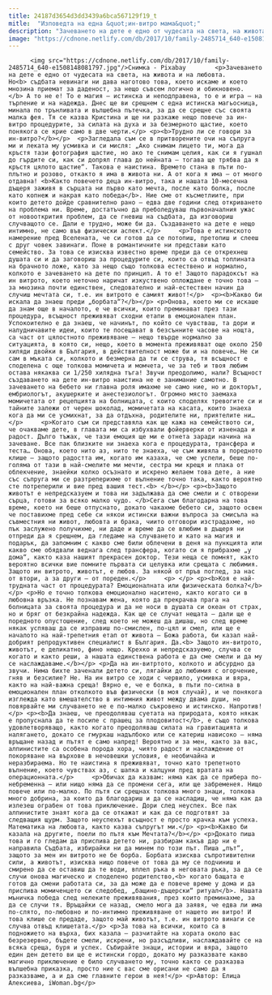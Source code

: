 ```yaml
---
title: 24187d3654d3dd3439a6bca567129f19_t
mitle:  "Изповедта на една &quot;ин-витро мама&quot;"
description: "Зачеването на дете е едно от чудесата на света, на живота и на любовта. Но съдбата невинаги ни дава наготово това, което искаме и което мнозина приемат за даденост, за нещо съвсем логично и обикновено. А то не е! То е магия – истинска и неподправена, то е и игра – на търпение и на надежда. Днес …"
image: "https://cdnone.netlify.com/db/2017/10/family-2485714_640-e1508148081797.jpg"
---
```


          <img src="https://cdnone.netlify.com/db/2017/10/family-2485714_640-e1508148081797.jpg"/>Снимка - Pixabay        <p>Зачеването на дете е едно от чудесата на света, на живота и на любовта. Но<b> съдбата невинаги ни дава наготово това, което искаме и което мнозина приемат за даденост, за нещо съвсем логично и обикновено.</b> А то не е! То е магия – истинска и неподправена, то е и игра – на търпение и на надежда. Днес ще ви срещнем с една истинска магьосница, минала по трънливата и вълшебна пътечка, за да се срещне със своята малка фея. Тя се казва Кристина и ще ни разкаже нещо повече за ин-витро процедурите, за силата на духа и за безмерното щастие, което понякога се крие само в две черти.</p> <p><b>Трудно ли се говори за ин-витро?</b></p>  <p>Загледала съм се в притворените очи на съпруга ми и леката му усмивка и си мисля: „Ако снимам лицето ти, мога да кръстя тази фотография щастие, но ако те снимам целия, как си я гушнал до гърдите си, как си допрял глава до нейната – тогава ще трябва да я кръстя цялото щастие“. Такова е наистина. Времето стана в пъти по-плътно и розово, откакто я има в живота ни. А от кога я има – от много отдавна! <b>Както повечето деца ин-витро, така и нашата 10-месечна дъщеря заживя в сърцата ни първо като мечта, после като болка, после като копнеж и накрая като победа</b>. Ние сме от късметлиите, при които детето дойде сравнително рано – едва две години след откриването на проблема ни. Време, достатъчно да преболедуваш първоначалния ужас от новооткрития проблем, да се гневиш на съдбата, да изговориш случващото се. Дали е трудно, може би да. Създаването на дете е нещо интимно, не само във физически аспект.</p>     <p>Това е истинското намерение пред Вселената, че си готов да се потопиш, претопиш и слееш с друг човек завинаги. Поне в романтичните ни представи като семейство. За това се изисква известно време преди да се открехнеш душата си и да заговориш за процедурите си, които са отвъд топлината на брачното ложе, като за нещо също толкова естествено и нормално, колкото е зачеването на дете по принцип. А то е! Защото парадоксът на ин витрото, което неточно наричат изкуствено оплождане е точно това – за мнозина почти единствен, следователно и най-естествен начин да случиш мечтата си, т.е. ин витрото е самият живот!</p>  <p><b>Какво би искала да знаеш преди „борбата“?</b></p> <p>Онова, което ми се искаше да знам още в началото, е че всички, които преминават през тази процедура, всъщност преживяват сходни етапи в емоционален план. Успокоително е да знаеш, че начинът, по който се чувстваш, та дори и налудничавите идеи, които те посещават в безсънните часове на нощта, са част от цялостното преживяване – нещо твърде нормално за ситуацията, в която си, нещо, което в момента преживяват още около 250 хиляди двойки в България, в действителност може би и на повече… Не си сам в мъката си, колкото и безмерна да ти се струва, тя всъщност е споделена с още толкова момичета и момчета, че за теб и твоя любим остава някаква си 1/250 хилядна тъга! Звучи преодолимо, нали? Всъщност създаването на дете ин-витро наистина не е занимание самотно. В зачеването на бебето ни главна роля имахме не само ние, но и докторът, ембриологът, акушерките и анестезиологът. Огромно място заемаха момичетата от рецепцията на болницата, с които споделях тревогите си и тайните залежи от черен шоколад, момичетата на касата, които знаеха кога да ми се усмихнат, за да отдъхна, родителите ни, приятелите ни…</p>     <p>Когато съм си представяла как ще кажа на семейството си, че очакваме дете, в главата ми са избухвали фойерверки от изненада и радост. Дълго тъжах, че тази емоция ще ми е отнета заради начина на зачеване. Все пак близките ни знаеха кога е процедурата, трансфера и теста… Онова, което нито аз, нито те знаеха, че съм живяла в поредното клише – защото радостта им, когато им казаха, че сме успели, беше по-голяма от тази в най-смелите ми мечти, сестра ми крещя и плака от облекчение, знаейки колко осъзнато и искрено желаем това дете, а ние със съпруга ми се разтреперихме от вълнение точно така, както вероятно сте потреперили и вие пред вашия тест.<b> </b></p> <p><b>Защото животът е непредсказуем и това ни задължава да сме смели и с отворени сърца, готови за всяко малко чудо. </b>Сега съм благодарна на това време, което ни беше отпуснато, докато чакахме бебето си, защото освен че поставихме пред себе си някои истински важни въпроса за смисъла на съвместния ни живот, любовта и брака, чиито отговори изстрадахме, но пък заслужено получихме, ни даде и време да се влюбим в дъщеря ни отпреди да я срещнем, да гледаме на случването и като на магия и подарък, да запомним с какво сме били облечени в деня на пункцията или какво сме обядвали веднага след трансфера, когато си я прибрахме „у дома“, както каза нашият прекрасен доктор. Тези неща се помнят, както вероятно всички вие помните първата си целувка или срещата с любимия. Защото ин витрото, животът, е любов. За някой от пръв поглед, за нас от втори, а за други – от пореден.</p>     <p> </p> <p><b>Коя е най-трудната част от процедурата? Емоционалната или физическата болка?</b></p> <p>Но е точно толкова емоционално наситено, както когато си в любовна връзка. Не познавам жена, която да прекрачва прага на болницата за своята процедура и да не носи в душата си океан от страх, но и бряг от безкрайна надежда. Как ще се случат нещата – дали ще е поредното опустошение, след което не можеш да дишаш, но след време някак успяваш да се изправиш по-смислен, по-цял и смел, или ще е началото на най-трепетния етап от живота – Божа работа, би казал най-добрият репродуктивен специалист в България. Да.<b> Защото ин-витрото, животът, е деликатно, фино нещо. Крехко и непредсказуемо, случва се когато и както реши, а нашата единствена работа е да сме смели и да му се наслаждаваме.</b></p> <p>Да на ин-витртото, колкото и абсурдно да звучи. Нима бихте заченали детето си, лягайки до любимия с огорчение, гняв и безсилие? Не. На ин витро се ходи с червило, усмивка и вяра, както на най-важна среща! Вярно е, че е болка, в пъти по-силна в емоционален план отколкото във физически (в моя случай), и че понякога изглежда като вмешателство в интимния живот между двама души, но повярвайте ми случването не е по-малко съкровено и истинско. Напротив!</p> <p><b>Да знаеш, че преодоляваш суетата на природата, която някак е пропуснала да те посипе с прашец за плодовитост</b>, е също толкова удовлетворяващо, както когато преодоляваш силата на гравитацията и налягането, докато се гмуркаш надълбоко или се катериш нависоко – няма връщане назад и пътят е само напред! Вероятно и за мен, както за вас, алпинистите са особена порода хора, чиято радост и наслаждение от покоряване на върхове в нечовешки условия, е необичайна и неразбираема. Но те наистина я преживяват, точно като трепетното вълнение, което чувствах аз, с шапка и калцуни пред вратата на операционната.</p>     <p>Обичах да казвам: няма как да се прибера по-небременна – или нищо няма да се промени сега, или ще забременея. Нищо повече или по-малко. По пътя си срещнах толкова много знаци, толкова много добрина, за които да благодариш и да се насладиш, че няма как да излезеш ограбен от това приключение. Дори след неуспех. Все пак алпинистите знаят кога да се откажат и как да се подготвят за следващия щурм. Защото неуспехът всъщност е просто крачка към успеха. Математика на любовта, както казва съпругът ми.</p> <p><b>Какво би казала на другите, поели по пътя към Мечтата?</b></p> <p>Докато пиша това и го гледам да приспива детето ни, разбирам какъв дар ни е направила Съдбата, избирайки ни да минем по този път. Пиша „път“, защото за мен ин витрото не бе борба. Борбата изисква съпротивителни сили, а животът, изисква нищо повече от това да му се подчиниш и смирено да се оставиш да те води, вплел ръка в неговата ръка, за да се случи онова магическо и споделено родителство,<b> когато бащата е готов да смени работата си, за да може да е повече време у дома и да приспива момиченцето си следобед, „бащино-дъщерски“ ритуал</b>. Нашата мъничка победа след нелеките преживявания, през които преминахме, за да се случи тя. Връщайки се назад, смело мога да заявя, че едва ли има по-слято, по-любовно и по-интимно преживяване от нашето ин витро! И това клише се предаде, защото май животът, т.е. ин витрото винаги се случва отвъд клишетата.</p> <p>За това на всички, които са в подножието на върха, бих казала – разчитайте на хората около вас безрезервно, бъдете смели, искрени, но разсъдливи, наслаждавайте се на всяка среща, буря и успех. Събирайте знаци, истории и вяра, защото един ден детето ви ще е истински гордо, докато му разказвате какво магично приключение е било случването му, точно както се разказва вълшебна приказка, просто ние с вас сме орисани не само да я разказваме, а и да сме главните герои в нея!</p> <p>Автор: Елица Алексиева, iWoman.bg</p>        
